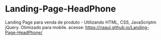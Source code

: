 # Landing-Page-HeadPhone
Landing Page para venda de produto - Utilizando HTML, CSS, JavaScriptm jQuery. Otimizado para mobile.
acesse: https://naaul.github.io/Landing-Page-HeadPhone/
